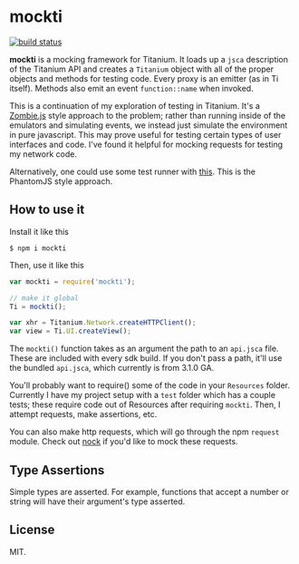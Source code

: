 # mockti

[![build status](https://secure.travis-ci.org/russfrank/mockti.png)](http://travis-ci.org/russfrank/mockti)

**mockti** is a mocking framework for Titanium.  It loads up a `jsca` description
of the Titanium API and creates a `Titanium` object with all of the proper
objects and methods for testing code.  Every proxy is an emitter (as in Ti
itself).  Methods also emit an event `function::name` when invoked.

This is a continuation of my exploration of testing in Titanium.
It's a [Zombie.js](http://zombie.labnotes.org/) style
approach to the problem; rather than running inside of the emulators and 
simulating events, we instead just simulate the environment in pure 
javascript. This may prove useful for testing certain types of user interfaces 
and code.  I've found it helpful for mocking requests for testing my 
network code.

Alternatively, one could use some test runner with 
[this](https://github.com/russfrank/spade). This is the PhantomJS style approach.

## How to use it

Install it like this

```shell
$ npm i mockti
```

Then, use it like this

```javascript
var mockti = require('mockti');

// make it global 
Ti = mockti();

var xhr = Titanium.Network.createHTTPClient();
var view = Ti.UI.createView();
```

The `mockti()` function takes as an argument the path to an `api.jsca` file.
These are included with every sdk build. If you don't pass a path, it'll use
the bundled `api.jsca`, which currently is from 3.1.0 GA.

You'll probably want to require() some of the code in your `Resources` folder.
Currently I have my project setup with a `test` folder which has a couple tests;
these require code out of Resources after requiring `mockti`.  Then, I attempt
requests, make assertions, etc.

You can also make http requests, which will go through the npm `request` module.
Check out [nock](http://github.com/flatiron/nock) if you'd like to mock these
requests.

## Type Assertions

Simple types are asserted. For example, functions that accept a number or string
will have their argument's type asserted.

## License

MIT.
